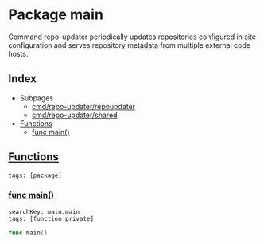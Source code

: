 # Package main

Command repo-updater periodically updates repositories configured in site configuration and serves repository metadata from multiple external code hosts. 

## Index

* Subpages
  * [cmd/repo-updater/repoupdater](repo-updater/repoupdater.md)
  * [cmd/repo-updater/shared](repo-updater/shared.md)
* [Functions](#func)
    * [func main()](#main)


## <a id="func" href="#func">Functions</a>

```
tags: [package]
```

### <a id="main" href="#main">func main()</a>

```
searchKey: main.main
tags: [function private]
```

```Go
func main()
```

